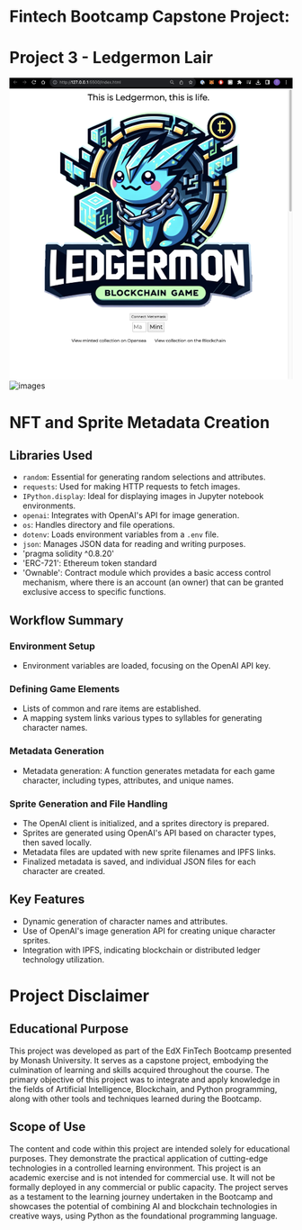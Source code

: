 # Fintech Bootcamp Capstone Project:
# Project 3 - Ledgermon Lair
![alt=""](pics/LedgerMon.png)
![images](pics/image6.jpeg)

# NFT and Sprite Metadata Creation
## Libraries Used

- `random`: Essential for generating random selections and attributes.
- `requests`: Used for making HTTP requests to fetch images.
- `IPython.display`: Ideal for displaying images in Jupyter notebook environments.
- `openai`: Integrates with OpenAI's API for image generation.
- `os`: Handles directory and file operations.
- `dotenv`: Loads environment variables from a `.env` file.
- `json`: Manages JSON data for reading and writing purposes.
- 'pragma solidity ^0.8.20'
- 'ERC-721': Ethereum token standard
- 'Ownable': Contract module which provides a basic access control mechanism, where there is an account (an owner) that can be granted exclusive access to specific functions.

## Workflow Summary

### Environment Setup
- Environment variables are loaded, focusing on the OpenAI API key.

### Defining Game Elements
- Lists of common and rare items are established.
- A mapping system links various types to syllables for generating character names.

### Metadata Generation
- Metadata generation: A function generates metadata for each game character, including types, attributes, and unique names.

### Sprite Generation and File Handling
- The OpenAI client is initialized, and a sprites directory is prepared.
- Sprites are generated using OpenAI's API based on character types, then saved locally.
- Metadata files are updated with new sprite filenames and IPFS links.
- Finalized metadata is saved, and individual JSON files for each character are created.

## Key Features
- Dynamic generation of character names and attributes.
- Use of OpenAI's image generation API for creating unique character sprites.
- Integration with IPFS, indicating blockchain or distributed ledger technology utilization.

# Project Disclaimer
## Educational Purpose

This project was developed as part of the EdX FinTech Bootcamp presented by Monash University. It serves as a capstone project, embodying the culmination of learning and skills acquired throughout the course. The primary objective of this project was to integrate and apply knowledge in the fields of Artificial Intelligence, Blockchain, and Python programming, along with other tools and techniques learned during the Bootcamp.

## Scope of Use
The content and code within this project are intended solely for educational purposes. They demonstrate the practical application of cutting-edge technologies in a controlled learning environment. This project is an academic exercise and is not intended for commercial use. It will not be formally deployed in any commercial or public capacity.
The project serves as a testament to the learning journey undertaken in the Bootcamp and showcases the potential of combining AI and blockchain technologies in creative ways, using Python as the foundational programming language.
